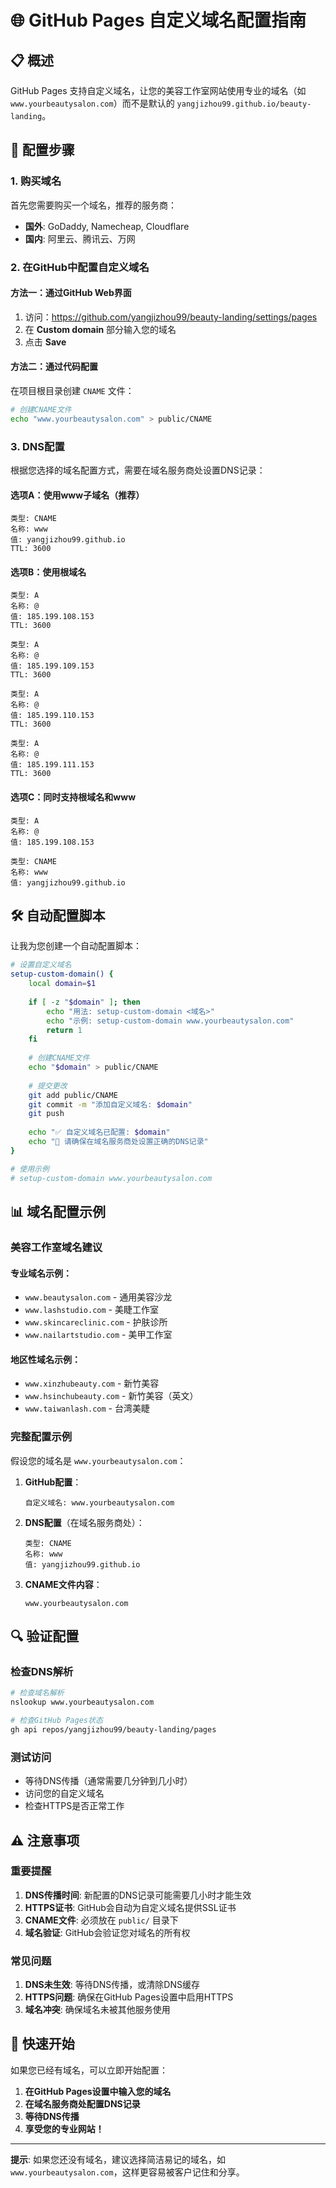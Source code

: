 # 🌐 GitHub Pages 自定义域名配置指南

## 📋 概述

GitHub Pages 支持自定义域名，让您的美容工作室网站使用专业的域名（如 `www.yourbeautysalon.com`）而不是默认的 `yangjizhou99.github.io/beauty-landing`。

## 🔧 配置步骤

### 1. 购买域名
首先您需要购买一个域名，推荐的服务商：
- **国外**: GoDaddy, Namecheap, Cloudflare
- **国内**: 阿里云、腾讯云、万网

### 2. 在GitHub中配置自定义域名

#### 方法一：通过GitHub Web界面
1. 访问：https://github.com/yangjizhou99/beauty-landing/settings/pages
2. 在 **Custom domain** 部分输入您的域名
3. 点击 **Save**

#### 方法二：通过代码配置
在项目根目录创建 `CNAME` 文件：

```bash
# 创建CNAME文件
echo "www.yourbeautysalon.com" > public/CNAME
```

### 3. DNS配置

根据您选择的域名配置方式，需要在域名服务商处设置DNS记录：

#### 选项A：使用www子域名（推荐）
```
类型: CNAME
名称: www
值: yangjizhou99.github.io
TTL: 3600
```

#### 选项B：使用根域名
```
类型: A
名称: @
值: 185.199.108.153
TTL: 3600

类型: A
名称: @
值: 185.199.109.153
TTL: 3600

类型: A
名称: @
值: 185.199.110.153
TTL: 3600

类型: A
名称: @
值: 185.199.111.153
TTL: 3600
```

#### 选项C：同时支持根域名和www
```
类型: A
名称: @
值: 185.199.108.153

类型: CNAME
名称: www
值: yangjizhou99.github.io
```

## 🛠️ 自动配置脚本

让我为您创建一个自动配置脚本：

```bash
# 设置自定义域名
setup-custom-domain() {
    local domain=$1
    
    if [ -z "$domain" ]; then
        echo "用法: setup-custom-domain <域名>"
        echo "示例: setup-custom-domain www.yourbeautysalon.com"
        return 1
    fi
    
    # 创建CNAME文件
    echo "$domain" > public/CNAME
    
    # 提交更改
    git add public/CNAME
    git commit -m "添加自定义域名: $domain"
    git push
    
    echo "✅ 自定义域名已配置: $domain"
    echo "📝 请确保在域名服务商处设置正确的DNS记录"
}

# 使用示例
# setup-custom-domain www.yourbeautysalon.com
```

## 📊 域名配置示例

### 美容工作室域名建议

#### 专业域名示例：
- `www.beautysalon.com` - 通用美容沙龙
- `www.lashstudio.com` - 美睫工作室
- `www.skincareclinic.com` - 护肤诊所
- `www.nailartstudio.com` - 美甲工作室

#### 地区性域名示例：
- `www.xinzhubeauty.com` - 新竹美容
- `www.hsinchubeauty.com` - 新竹美容（英文）
- `www.taiwanlash.com` - 台湾美睫

### 完整配置示例

假设您的域名是 `www.yourbeautysalon.com`：

1. **GitHub配置**：
   ```
   自定义域名: www.yourbeautysalon.com
   ```

2. **DNS配置**（在域名服务商处）：
   ```
   类型: CNAME
   名称: www
   值: yangjizhou99.github.io
   ```

3. **CNAME文件内容**：
   ```
   www.yourbeautysalon.com
   ```

## 🔍 验证配置

### 检查DNS解析
```bash
# 检查域名解析
nslookup www.yourbeautysalon.com

# 检查GitHub Pages状态
gh api repos/yangjizhou99/beauty-landing/pages
```

### 测试访问
- 等待DNS传播（通常需要几分钟到几小时）
- 访问您的自定义域名
- 检查HTTPS是否正常工作

## ⚠️ 注意事项

### 重要提醒
1. **DNS传播时间**: 新配置的DNS记录可能需要几小时才能生效
2. **HTTPS证书**: GitHub会自动为自定义域名提供SSL证书
3. **CNAME文件**: 必须放在 `public/` 目录下
4. **域名验证**: GitHub会验证您对域名的所有权

### 常见问题
1. **DNS未生效**: 等待DNS传播，或清除DNS缓存
2. **HTTPS问题**: 确保在GitHub Pages设置中启用HTTPS
3. **域名冲突**: 确保域名未被其他服务使用

## 🚀 快速开始

如果您已经有域名，可以立即开始配置：

1. **在GitHub Pages设置中输入您的域名**
2. **在域名服务商处配置DNS记录**
3. **等待DNS传播**
4. **享受您的专业网站！**

---

**提示**: 如果您还没有域名，建议选择简洁易记的域名，如 `www.yourbeautysalon.com`，这样更容易被客户记住和分享。
